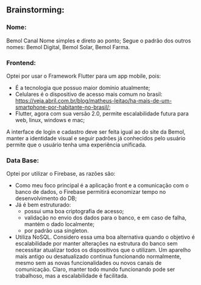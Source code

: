 ## Brainstorming:

### Nome:
Bemol Canal
Nome simples e direto ao ponto;
Segue o padrão dos outros nomes: Bemol Digital, Bemol Solar, Bemol Farma.

### Frontend:
Optei por usar o Framework Flutter para um app mobile, pois:
* É a tecnologia que possuo maior domínio atualmente;
* Celulares é o dispositivo de acesso mais comum no brasil: https://veja.abril.com.br/blog/matheus-leitao/ha-mais-de-um-smartphone-por-habitante-no-brasil/;
* Flutter, agora com sua versão 2.0, permite escalabilidade futura para web, linux, windows e mac;

A interface de login e cadastro deve ser feita igual ao do site da Bemol, manter a identidade visual e seguir padrões já conhecidos pelo usuário permite que o usuário tenha uma experiência unificada.

### Data Base:
Optei por utilizar o Firebase, as razões são:
* Como meu foco principal é a aplicação front e a comunicação com o banco de dados, o Firebase permitirá economizar tempo no desenvolvimento do DB;
* Já é bem estruturado:
  * possui uma boa criptografia de acesso;
  * validação no envio dos dados para o banco, e em caso de falha, mantém o dado localmente;
  * por padrão usa singleton.
* Utiliza NoSQL. Considero essa uma boa alternativa quando o objetivo é escalabilidade por manter alterações na estrutura do banco sem necessitar atualizar todos os dispositivos que o utilizam. Um aparelho mais antigo ou desatualizado continua funcionando normalmente, mesmo sem as novas funcionalidades ou novos canais de comunicação. Claro, manter todo mundo funcionando pode ser trabalhoso, mas a escalabilidade é facilitada.
